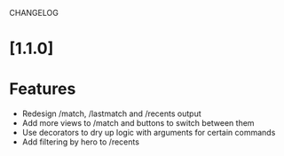 
CHANGELOG
# [1.1.0]

# Features
- Redesign /match, /lastmatch and /recents output
- Add more views to /match and buttons to switch between them
- Use decorators to dry up logic with arguments for certain commands
- Add filtering by hero to /recents

